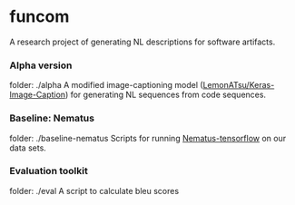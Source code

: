 # funcom

A research project of generating NL descriptions for software artifacts.

### Alpha version
folder: ./alpha
A modified image-captioning model ([LemonATsu/Keras-Image-Caption](https://github.com/LemonATsu/Keras-Image-Caption)) for generating NL sequences from code sequences.

### Baseline: Nematus
folder: ./baseline-nematus
Scripts for running [Nematus-tensorflow](https://github.com/EdinburghNLP/nematus/tree/tensorflow) on our data sets.

### Evaluation toolkit
folder: ./eval
A script to calculate bleu scores